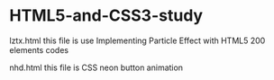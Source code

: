 # HTML5-and-CSS3-study
lztx.html  this file is use Implementing Particle Effect with  HTML5 200 elements codes 

nhd.html this file is CSS neon button animation
